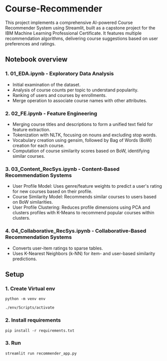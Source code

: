 # Course-Recommender

This project implements a comprehensive AI-powered Course Recommender System using Streamlit, built as a capstone project for the IBM Machine Learning Professional Certificate. It features multiple recommendation algorithms, delivering course suggestions based on user preferences and ratings.

## Notebook overview

### 1. 01_EDA.ipynb - Exploratory Data Analysis
* Initial examination of the dataset.
* Analysis of course counts per topic to understand popularity.
* Ranking of users and courses by enrollments.
* Merge operation to associate course names with other attributes.

### 2. 02_FE.ipynb - Feature Engineering
* Merging course titles and descriptions to form a unified text field for feature extraction.
* Tokenization with NLTK, focusing on nouns and excluding stop words.
* Vocabulary creation using gensim, followed by Bag of Words (BoW) creation for each course.
* Computation of course similarity scores based on BoW, identifying similar courses.

### 3. 03_Content_RecSys.ipynb - Content-Based Recommendation Systems
* User Profile Model: Uses genre/feature weights to predict a user's rating for new courses based on their profile.
* Course Similarity Model: Recommends similar courses to users based on BoW similarities.
* User Profile Clustering: Reduces profile dimensions using PCA and clusters profiles with K-Means to recommend popular courses within clusters.

### 4. 04_Collaborative_RecSys.ipynb - Collaborative-Based Recommendation Systems
* Converts user-item ratings to sparse tables.
* Uses K-Nearest Neighbors (k-NN) for item- and user-based similarity predictions.


## Setup

### 1. Create Virtual env
```
python -m venv env
```
```
./env/Scripts/activate
```
### 2. Install requirements
```
pip install -r requirements.txt
```

### 3. Run
```
streamlit run recommender_app.py
```
